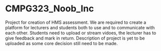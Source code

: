 # CMPG323_Noob_Inc
 
Project for creation of HMS assessment.
We are required to create a platform for lecturers and students both to use and to communicate with each other.
Students need to upload or stream vidoes, the lecturer has to give feedback and mark in return.
Description of project is yet to be uploaded as some core decision still need to be made.
